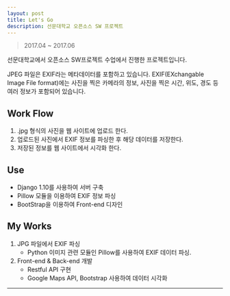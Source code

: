 ```yaml
---
layout: post
title: Let's Go
description: 선문대학교 오픈소스 SW 프로젝트
---
```


> 2017.04 ~ 2017.06

선문대학교에서 오픈소스 SW프로젝트 수업에서 진행한 프로젝트입니다.

JPEG 파일은 EXIF라는 메타데이터를 포함하고 있습니다. EXIF(EXchangable Image File format)에는 사진을 찍은 카메라의 정보, 사진을 찍은 시간, 위도, 경도 등 여러 정보가 포함되어 있습니다.

## Work Flow
1. .jpg 형식의 사진을 웹 사이트에 업로드 한다.
2. 업로드된 사진에서 EXIF 정보를 파싱한 후 해당 데이터를 저장한다.
3. 저장된 정보를 웹 사이트에서 시각화 한다.

## Use
- Django 1.10를 사용하여 서버 구축
- Pillow 모듈을 이용하여 EXIF 정보 파싱
- BootStrap을 이용하여 Front-end 디자인

## My Works
1. JPG 파일에서 EXIF 파싱
    - Python 이미지 관련 모듈인 Pillow를 사용하여 EXIF 데이터 파싱.
2. Front-end & Back-end 개발
    - Restful API 구현
    - Google Maps API, Bootstrap 사용하여 데이터 시각화

---
